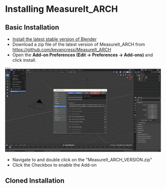# Installing MeasureIt_ARCH

## Basic Installation
 * [Install the latest stable version of Blender](https://www.blender.org/download/)
 * Download a zip file of the latest version of MeasureIt_ARCH from https://github.com/kevancress/MeasureIt_ARCH
 * Open the __Add-on Preferences (Edit -> Preferences -> Add-ons)__ and click install.

![image](images/install-1.jpg)

 * Navigate to and double click on the "MeasureIt_ARCH_VERSION.zip"
 * Click the Checkbox to enable the Add-on

## Cloned Installation